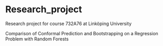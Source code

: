 # Research_project
Research project for course 732A76 at Linköping University

Comparison of Conformal Prediction and Bootstrapping on a Regression Problem with Random Forests
